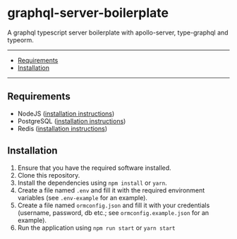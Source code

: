 # graphql-server-boilerplate
A graphql typescript server boilerplate with apollo-server, type-graphql and typeorm.

---

- [Requirements](#requirements)
- [Installation](#installation)

---

## Requirements

* NodeJS ([installation instructions](https://nodejs.org/en/download/))
* PostgreSQL ([installation instructions](https://www.postgresql.org/download/))
* Redis ([installation instructions](https://redis.io/download))

## Installation

1. Ensure that you have the required software installed.
2. Clone this repository.
3. Install the dependencies using `npm install` or `yarn`.
4. Create a file named `.env` and fill it with the required environment variables (see `.env-example` for an example).
5. Create a file named `ormconfig.json` and fill it with your credentials (username, password, db etc.; see `ormconfig.example.json` for an example).
6. Run the application using `npm run start` or `yarn start`
